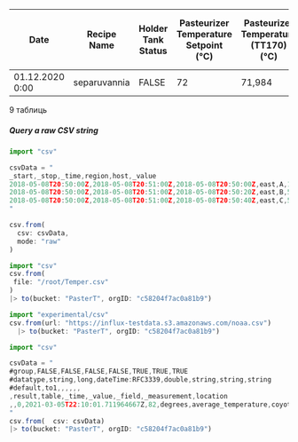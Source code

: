 | Date            | Recipe Name  | Holder Tank Status | Pasteurizer Temperature Setpoint (°C) | Pasteurizer Temperature (TT170) (°C) | Pasteurizer Outlet Temperature Setpoint (°C) | Pasteurizer Outlet Temperature (TT270) (°C) | Pasteurizer Holder Temperature (TT870) (°C) | Temperature After Holder Tank (TT970) (°C) | Pasteurizer Flow Setpoint (lt/h) | Pasteurizer Flow Real (lt/h) | Total Pasteurized Product | Online User |
| --------------- | ------------ | ------------------ | ------------------------------------- | ------------------------------------ | -------------------------------------------- | ------------------------------------------- | ------------------------------------------- | ------------------------------------------ | -------------------------------- | ---------------------------- | ------------------------- | ----------- |
| 01.12.2020 0:00 | separuvannia | FALSE              | 72                                    | 71,984                               | 7                                            | 6,988                                       | 71,991                                      | 71,824                                     | 5000                             | 5.023,872                    | 4.569,700                 |             |



9 таблиць



##### Query a raw CSV string

```js
import "csv"

csvData = "
_start,_stop,_time,region,host,_value
2018-05-08T20:50:00Z,2018-05-08T20:51:00Z,2018-05-08T20:50:00Z,east,A,15.43
2018-05-08T20:50:00Z,2018-05-08T20:51:00Z,2018-05-08T20:50:20Z,east,B,59.25
2018-05-08T20:50:00Z,2018-05-08T20:51:00Z,2018-05-08T20:50:40Z,east,C,52.62
"

csv.from(
  csv: csvData,
  mode: "raw"
)
```

```js
import "csv"
csv.from(
 file: "/root/Temper.csv"
)
|> to(bucket: "PasterT", orgID: "c58204f7ac0a81b9")

import "experimental/csv"
csv.from(url: "https://influx-testdata.s3.amazonaws.com/noaa.csv")
  |> to(bucket: "PasterT", orgID: "c58204f7ac0a81b9")
```



```js
import "csv"

csvData = "
#group,FALSE,FALSE,FALSE,FALSE,TRUE,TRUE,TRUE
#datatype,string,long,dateTime:RFC3339,double,string,string,string
#default,to1,,,,,,
,result,table,_time,_value,_field,_measurement,location
,,0,2021-03-05T22:10:01.711964667Z,82,degrees,average_temperature,coyote_creek
"
csv.from(  csv: csvData)
|> to(bucket: "PasterT", orgID: "c58204f7ac0a81b9")
```

